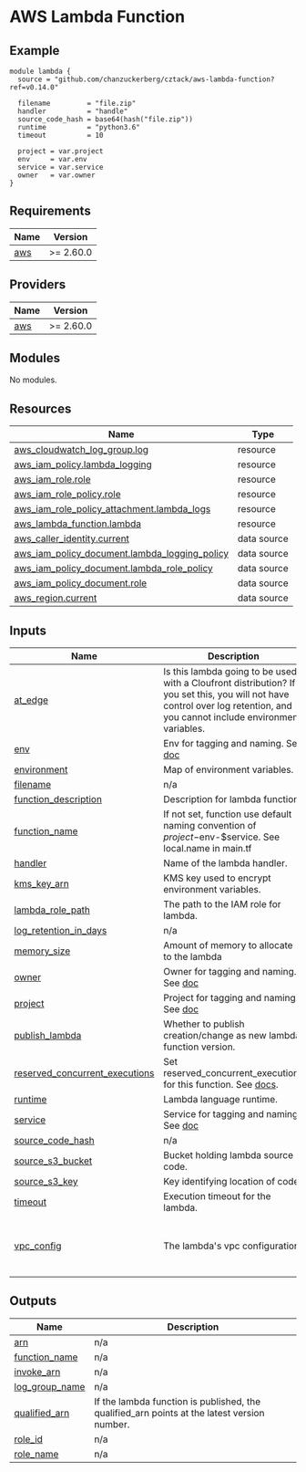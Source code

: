 # AWS Lambda Function

## Example

```hcl
module lambda {
  source = "github.com/chanzuckerberg/cztack/aws-lambda-function?ref=v0.14.0"

  filename         = "file.zip"
  handler          = "handle"
  source_code_hash = base64(hash("file.zip"))
  runtime          = "python3.6"
  timeout          = 10

  project = var.project
  env     = var.env
  service = var.service
  owner   = var.owner
}
```

<!-- START -->
## Requirements

| Name | Version |
|------|---------|
| <a name="requirement_aws"></a> [aws](#requirement\_aws) | >= 2.60.0 |

## Providers

| Name | Version |
|------|---------|
| <a name="provider_aws"></a> [aws](#provider\_aws) | >= 2.60.0 |

## Modules

No modules.

## Resources

| Name | Type |
|------|------|
| [aws_cloudwatch_log_group.log](https://registry.terraform.io/providers/hashicorp/aws/latest/docs/resources/cloudwatch_log_group) | resource |
| [aws_iam_policy.lambda_logging](https://registry.terraform.io/providers/hashicorp/aws/latest/docs/resources/iam_policy) | resource |
| [aws_iam_role.role](https://registry.terraform.io/providers/hashicorp/aws/latest/docs/resources/iam_role) | resource |
| [aws_iam_role_policy.role](https://registry.terraform.io/providers/hashicorp/aws/latest/docs/resources/iam_role_policy) | resource |
| [aws_iam_role_policy_attachment.lambda_logs](https://registry.terraform.io/providers/hashicorp/aws/latest/docs/resources/iam_role_policy_attachment) | resource |
| [aws_lambda_function.lambda](https://registry.terraform.io/providers/hashicorp/aws/latest/docs/resources/lambda_function) | resource |
| [aws_caller_identity.current](https://registry.terraform.io/providers/hashicorp/aws/latest/docs/data-sources/caller_identity) | data source |
| [aws_iam_policy_document.lambda_logging_policy](https://registry.terraform.io/providers/hashicorp/aws/latest/docs/data-sources/iam_policy_document) | data source |
| [aws_iam_policy_document.lambda_role_policy](https://registry.terraform.io/providers/hashicorp/aws/latest/docs/data-sources/iam_policy_document) | data source |
| [aws_iam_policy_document.role](https://registry.terraform.io/providers/hashicorp/aws/latest/docs/data-sources/iam_policy_document) | data source |
| [aws_region.current](https://registry.terraform.io/providers/hashicorp/aws/latest/docs/data-sources/region) | data source |

## Inputs

| Name | Description | Type | Default | Required |
|------|-------------|------|---------|:--------:|
| <a name="input_at_edge"></a> [at\_edge](#input\_at\_edge) | Is this lambda going to be used with a Cloufront distribution? If you set this, you will not have control over log retention, and you cannot include environment variables. | `bool` | `false` | no |
| <a name="input_env"></a> [env](#input\_env) | Env for tagging and naming. See [doc](../README.md#consistent-tagging) | `string` | n/a | yes |
| <a name="input_environment"></a> [environment](#input\_environment) | Map of environment variables. | `map(string)` | `{}` | no |
| <a name="input_filename"></a> [filename](#input\_filename) | n/a | `string` | `null` | no |
| <a name="input_function_description"></a> [function\_description](#input\_function\_description) | Description for lambda function. | `string` | `""` | no |
| <a name="input_function_name"></a> [function\_name](#input\_function\_name) | If not set, function use default naming convention of $project-$env-$service. See local.name in main.tf | `string` | `null` | no |
| <a name="input_handler"></a> [handler](#input\_handler) | Name of the lambda handler. | `string` | n/a | yes |
| <a name="input_kms_key_arn"></a> [kms\_key\_arn](#input\_kms\_key\_arn) | KMS key used to encrypt environment variables. | `string` | `null` | no |
| <a name="input_lambda_role_path"></a> [lambda\_role\_path](#input\_lambda\_role\_path) | The path to the IAM role for lambda. | `string` | `null` | no |
| <a name="input_log_retention_in_days"></a> [log\_retention\_in\_days](#input\_log\_retention\_in\_days) | n/a | `number` | `null` | no |
| <a name="input_memory_size"></a> [memory\_size](#input\_memory\_size) | Amount of memory to allocate to the lambda | `number` | `128` | no |
| <a name="input_owner"></a> [owner](#input\_owner) | Owner for tagging and naming. See [doc](../README.md#consistent-tagging) | `string` | n/a | yes |
| <a name="input_project"></a> [project](#input\_project) | Project for tagging and naming. See [doc](../README.md#consistent-tagging) | `string` | n/a | yes |
| <a name="input_publish_lambda"></a> [publish\_lambda](#input\_publish\_lambda) | Whether to publish creation/change as new lambda function version. | `bool` | `false` | no |
| <a name="input_reserved_concurrent_executions"></a> [reserved\_concurrent\_executions](#input\_reserved\_concurrent\_executions) | Set reserved\_concurrent\_executions for this function. See [docs](https://docs.aws.amazon.com/lambda/latest/dg/configuration-concurrency.html). | `number` | `-1` | no |
| <a name="input_runtime"></a> [runtime](#input\_runtime) | Lambda language runtime. | `string` | n/a | yes |
| <a name="input_service"></a> [service](#input\_service) | Service for tagging and naming. See [doc](../README.md#consistent-tagging) | `string` | n/a | yes |
| <a name="input_source_code_hash"></a> [source\_code\_hash](#input\_source\_code\_hash) | n/a | `string` | `null` | no |
| <a name="input_source_s3_bucket"></a> [source\_s3\_bucket](#input\_source\_s3\_bucket) | Bucket holding lambda source code. | `string` | `null` | no |
| <a name="input_source_s3_key"></a> [source\_s3\_key](#input\_source\_s3\_key) | Key identifying location of code. | `string` | `null` | no |
| <a name="input_timeout"></a> [timeout](#input\_timeout) | Execution timeout for the lambda. | `number` | `null` | no |
| <a name="input_vpc_config"></a> [vpc\_config](#input\_vpc\_config) | The lambda's vpc configuration | <pre>object({<br>    subnet_ids         = list(string),<br>    security_group_ids = list(string)<br>  })</pre> | `null` | no |

## Outputs

| Name | Description |
|------|-------------|
| <a name="output_arn"></a> [arn](#output\_arn) | n/a |
| <a name="output_function_name"></a> [function\_name](#output\_function\_name) | n/a |
| <a name="output_invoke_arn"></a> [invoke\_arn](#output\_invoke\_arn) | n/a |
| <a name="output_log_group_name"></a> [log\_group\_name](#output\_log\_group\_name) | n/a |
| <a name="output_qualified_arn"></a> [qualified\_arn](#output\_qualified\_arn) | If the lambda function is published, the qualified\_arn points at the latest version number. |
| <a name="output_role_id"></a> [role\_id](#output\_role\_id) | n/a |
| <a name="output_role_name"></a> [role\_name](#output\_role\_name) | n/a |
<!-- END -->

